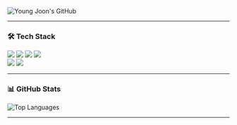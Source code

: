 <div class="header">
      <img src="https://capsule-render.vercel.app/api?type=transparent&fontColor=F5C0CA&text=YoungJoon's%20GitHub%20&height=150&fontSize=60&descAlignY=75&descAlign=60" alt="Young Joon's GitHub">
</div>

---

<h3>🛠 Tech Stack</h3>
<div>
    <img src="https://img.shields.io/badge/GIT-E44C30?style=for-the-badge&logo=git&logoColor=white">
    <img src="https://img.shields.io/badge/Python-3776AB?style=for-the-badge&logo=python&logoColor=white">
    <img src="https://img.shields.io/badge/Java-ED8B00?style=for-the-badge&logo=openjdk&logoColor=white">
    <img src="https://img.shields.io/badge/spring-6DB33F?style=for-the-badge&logo=spring&logoColor=white"> 
    <br>
    <img src="https://img.shields.io/badge/MySQL-00000F?style=for-the-badge&logo=mysql&logoColor=white">
    <img src="https://img.shields.io/badge/docker-%230db7ed.svg?style=for-the-badge&logo=docker&logoColor=white">
</div>

---

<h3>📊 GitHub Stats</h3>
<div>
    <img src="https://github-readme-stats.vercel.app/api/top-langs/?username=LYJ0304&hide_border=true&card_width=400&layout=compact" alt="Top Languages">
</div>

---

